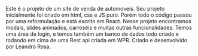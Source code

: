 Este é o projeto de um site de venda de automoveis.
Seu projeto inicialmente foi criado em html, css e JS puro. Porém todo o código passou por uma reformulação e está escrito em React.
Nesse projeto encontramos modais, slides animados, carroséis e muitas outras funcionalidades. 
Temos uma área de login, e temos também um banco de dados todo criado e rodando em cima de uma Rest api criada em WPR.
Criado e desenvolvido por Leandro Rosa.
